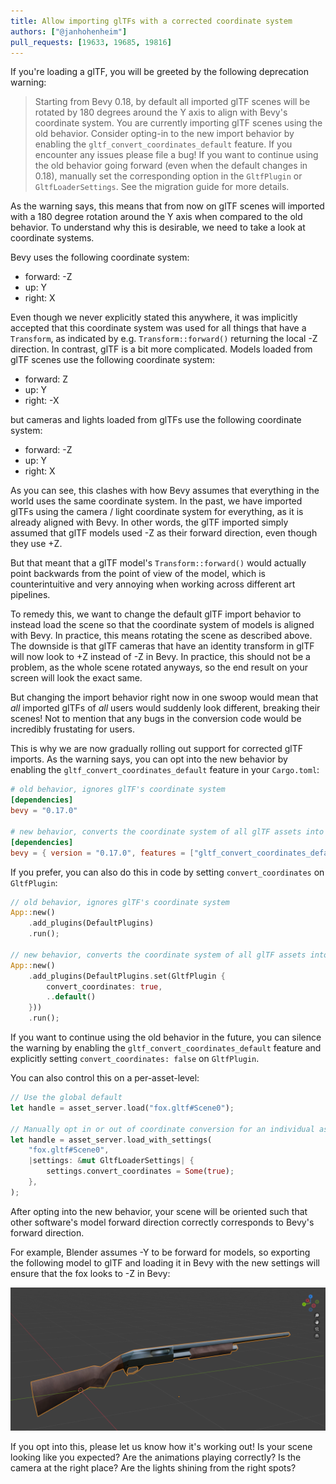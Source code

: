 ```yaml
---
title: Allow importing glTFs with a corrected coordinate system
authors: ["@janhohenheim"]
pull_requests: [19633, 19685, 19816]
---
```


If you're loading a glTF, you will be greeted by the following deprecation warning:

> Starting from Bevy 0.18, by default all imported glTF scenes will be rotated by 180 degrees around the Y axis to align with Bevy's coordinate system.
> You are currently importing glTF scenes using the old behavior. Consider opting-in to the new import behavior by enabling the `gltf_convert_coordinates_default` feature.
> If you encounter any issues please file a bug!
> If you want to continue using the old behavior going forward (even when the default changes in 0.18), manually set the corresponding option in the `GltfPlugin` or `GltfLoaderSettings`.
> See the migration guide for more details.

As the warning says, this means that from now on glTF scenes will imported with a 180 degree rotation around the Y axis when compared to the old behavior.
To understand why this is desirable, we need to take a look at coordinate systems.

Bevy uses the following coordinate system:

- forward: -Z
- up: Y
- right: X

Even though we never explicitly stated this anywhere, it was implicitly accepted that this coordinate system was used for all things that have a `Transform`,
as indicated by e.g. `Transform::forward()` returning the local -Z direction. In contrast, glTF is a bit more complicated. Models loaded from glTF scenes use the following coordinate system:

- forward: Z
- up: Y
- right: -X

but cameras and lights loaded from glTFs use the following coordinate system:

- forward: -Z
- up: Y
- right: X

As you can see, this clashes with how Bevy assumes that everything in the world uses the same coordinate system.
In the past, we have imported glTFs using the camera / light coordinate system for everything, as it is already aligned with Bevy.
In other words, the glTF imported simply assumed that glTF models used -Z as their forward direction, even though they use +Z.

But that meant that a glTF model's `Transform::forward()` would actually point backwards from the point of view of the model,
which is counterintuitive and very annoying when working across different art pipelines.

To remedy this, we want to change the default glTF import behavior to instead load the scene so that the coordinate system of models is aligned with Bevy.
In practice, this means rotating the scene as described above.
The downside is that glTF cameras that have an identity transform in glTF will now look to +Z instead of -Z in Bevy. In practice, this should not be a problem,
as the whole scene rotated anyways, so the end result on your screen will look the exact same.

But changing the import behavior right now in one swoop would mean that *all* imported glTFs of *all* users would suddenly look different, breaking their scenes!
Not to mention that any bugs in the conversion code would be incredibly frustating for users.

This is why we are now gradually rolling out support for corrected glTF imports.
As the warning says, you can opt into the new behavior by enabling the `gltf_convert_coordinates_default` feature in your `Cargo.toml`:

```toml
# old behavior, ignores glTF's coordinate system
[dependencies]
bevy = "0.17.0"

# new behavior, converts the coordinate system of all glTF assets into Bevy's coordinate system
[dependencies]
bevy = { version = "0.17.0", features = ["gltf_convert_coordinates_default"] }
```

If you prefer, you can also do this in code by setting `convert_coordinates` on `GltfPlugin`:

```rust
// old behavior, ignores glTF's coordinate system
App::new()
    .add_plugins(DefaultPlugins)
    .run();

// new behavior, converts the coordinate system of all glTF assets into Bevy's coordinate system
App::new()
    .add_plugins(DefaultPlugins.set(GltfPlugin {
        convert_coordinates: true,
        ..default()
    }))
    .run();
```

If you want to continue using the old behavior in the future, you can silence the warning by enabling the `gltf_convert_coordinates_default` feature
and explicitly setting `convert_coordinates: false` on `GltfPlugin`.

You can also control this on a per-asset-level:

```rust
// Use the global default
let handle = asset_server.load("fox.gltf#Scene0");

// Manually opt in or out of coordinate conversion for an individual asset
let handle = asset_server.load_with_settings(
    "fox.gltf#Scene0",
    |settings: &mut GltfLoaderSettings| {
        settings.convert_coordinates = Some(true);
    },
);
```

After opting into the new behavior, your scene will be oriented such that other software's model forward direction correctly corresponds to Bevy's forward direction.

For example, Blender assumes -Y to be forward for models, so exporting the following model to glTF and loading it in Bevy with the new settings will ensure that the fox looks to -Z in Bevy:

<!-- TODO: Add png from PR description -->
![Blender Coordinate System](blender-coords.png)

If you opt into this, please let us know how it's working out! Is your scene looking like you expected? Are the animations playing correctly? Is the camera at the right place? Are the lights shining from the right spots?
